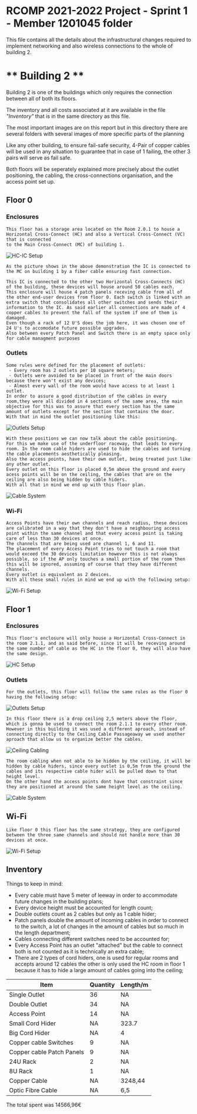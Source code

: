 RCOMP 2021-2022 Project - Sprint 1 - Member 1201045 folder
===========================================

This file contains all the details about the infrastructural changes required to implement networking and also wireless connections to the whole of building 2.

# ** Building 2 **

Building 2 is one of the buildings which only requires the connection between all of both its floors.

The inventory and all costs associated at it are available in the file *"Inventory"* that is in the same directory as this file.

The most important images are on this report but in this directory there are several folders with several images of more specific parts of the planning

Like any other building, to ensure fail-safe security, 4-Pair of copper cables will be used in any situation to guarantee that in case of 1 failing, the other 3 pairs will serve as fail safe.

Both floors will be seperately explained more precisely about the outlet positioning, the cabling, the cross-connections organisation, and the access point set up.

## **Floor 0**

### **Enclosures**
    This floor has a storage area located on the Room 2.0.1 to house a Horizontal Cross-Connect (HC) and also a Vertical Cross-Connect (VC) that is connected
    to the Main Cross-Connect (MC) of building 1.

![HC-IC Setup](Cross-Connects/Floor0.png)

    As the picture shows in the above demonstration the IC is connected to the MC on building 1 by a fiber cable ensuring fast connection. 
    
    This IC is connected to the other two Horizontal Cross-Connects (HC) of the building, these devices will house around 50 cables each. 
    This enclosure will house 4 patch panels receving cable from all of the other end-user devices from floor 0. Each switch is linked with an extra switch that consolidates all other switches and sends their information to the IC. As said earlier all connections are made of 4 copper cables to prevent the fall of the system if one of them is damaged. 
    Even though a rack of 12 U'S does the job here, it was chosen one of 24 U's to accomodate future possible upgrades.
    Also between every Patch Panel and Switch there is an empty space only for cable managment purposes 

### **Outlets**

    Some rules were defined for the placement of outlets: 
     - Every room has 2 outlets per 10 square meters;
     - Outlets were avoided to be placed in front of the main doors because there won't exist any devices; 
     - Almost every wall of the room would have access to at least 1 outlet.
    In order to assure a good distribution of the cables in every room,they were all divided in 4 sections of the same area, the main objective for this was to assure that every section has the same amount of outlets except for the section that contains the door.
    With that in mind the outlet positioning like this:

![Outlets Setup](Outlets/Floor0.png)

    With these positions we can now talk about the cable positioning.
    For this we make use of the underfloor raceway, that leads to every room. In the room cable hiders are used to hide the cables and turning the cable placements aesthetically pleasing.
    Also the access points, have their own outlet, being treated just like any other outlet.
    Every outlet on this floor is placed 0,5m above the ground and every acess points will be on the ceiling, the cables that are on the ceiling are also being hidden by cable hiders.
    With all that in mind we end up with this floor plan.

![Cable System](Cables/Floor0.png)

### **Wi-Fi**

    Access Points have their own channels and reach radius, these devices are calibrated in a way that they don't have a neighbouring access point within the same channel and that every access point is taking care of less than 30 devices at once. 
    The channels that are being used are channel 1, 6 and 11.
    The placement of every Access Point tries to not touch a room that would exceed the 30 devices limitation however this is not always possible, so if the AP only touches a small portion of the room then this will be ignored, assuming of course that they have different channels.
    Every outlet is equivalent as 2 devices.
    With all these small rules in mind we end up with the following setup:

![Wi-Fi Setup](AccessPoint/Floor0.png)

## **Floor 1**

### **Enclosures**
    This floor's enclosure will only house a Horizontal Cross-Connect in the room 2.1.1, and as said before, since it will be receving around the same number of cable as the HC in the floor 0, they will also have the same design.

![HC Setup](Cross-Connects/Floor1.png)

### **Outlets**
    For the outlets, this floor will follow the same rules as the floor 0 having the following setup:

![Outlets Setup](Outlets/Floor1.png)

    In this floor there is a drop ceiling 2,5 meters above the floor, which is gonna be used to connect the room 2.1.1 to every other room. However in this building it was used a different aproach, instead of connecting directly to the Ceiling Cable Passageaway we used another aproach that allow us to organize better the cables.

![Ceiling Cabling](Cables/Pathways/Floor1.png)

    The room cabling when not able to be hidden by the ceiling, it will be hidden by cable hiders, since every outlet is 0,5m from the ground the cables and its respective cable hider will be pulled down to that height level.
    On the other hand the access points dont have that constraint since they are positioned at around the same height level as the ceiling.

![Cable System](Cables/Floor1.png)

## **Wi-Fi**
    Like floor 0 this floor has the same strategy, they are configured between the three same channels and should not handle more than 30 devices at once.

![Wi-Fi Setup](AccessPoint/Floor1.png)

## **Inventory** 

Things to keep in mind:
- Every cable must have 5 meter of leeway in order to accommodate future changes in the building plans;
- Every device height must be accounted for length count;
- Double outlets count as 2 cables but only as 1 cable hider;
- Patch panels double the amount of incoming cables in order to connect to the switch, a lot of changes in the amount of cables but so much in the length department;
- Cables connecting different switches need to be accounted for;
- Every Access Point has an outlet "attached" but the cable to connect both is not counted as it is technically an extra cable;
- There are 2 types of cord hiders, one is used for regular rooms and accepts around 12 cables the other is only used the HC room in floor 1 because it has to hide a large amount of cables going into the ceiling;

|Item|Quantity|Length/m| 
|---|---|---|
|Single Outlet|36|NA|
|Double Outlet|34|NA|
|Access Point|14|NA|
|Small Cord Hider|NA|323.7|
|Big Cord Hider|NA|4|
|Copper cable Switches|9|NA|
|Copper cable Patch Panels|9|NA|
|24U Rack|2|NA|
|8U Rack|1|NA|
|Copper Cable|NA|3248,44|
|Optic Fibre Cable|NA|6,5|

The total spent was 14566,96€
